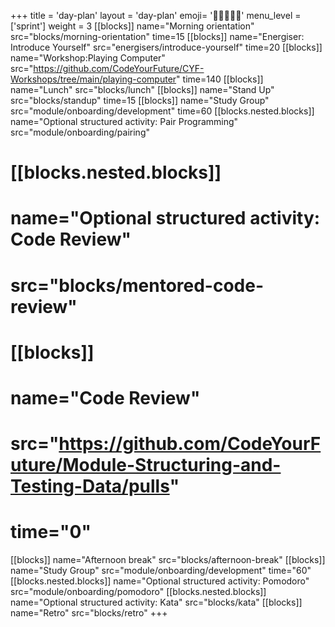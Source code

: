 +++
title = 'day-plan'
layout = 'day-plan'
emoji= '🧑🏾‍🤝‍🧑🏾'
menu_level = ['sprint']
weight = 3
[[blocks]]
name="Morning orientation"
src="blocks/morning-orientation"
time=15
[[blocks]]
name="Energiser: Introduce Yourself"
src="energisers/introduce-yourself"
time=20
[[blocks]]
name="Workshop:Playing Computer"
src="https://github.com/CodeYourFuture/CYF-Workshops/tree/main/playing-computer"
time=140
[[blocks]]
name="Lunch"
src="blocks/lunch"
[[blocks]]
name="Stand Up"
src="blocks/standup"
time=15
[[blocks]]
name="Study Group"
src="module/onboarding/development"
time=60
[[blocks.nested.blocks]]
name="Optional structured activity: Pair Programming"
src="module/onboarding/pairing"
# [[blocks.nested.blocks]]
# name="Optional structured activity: Code Review"
# src="blocks/mentored-code-review"
# [[blocks]]
# name="Code Review"
# src="https://github.com/CodeYourFuture/Module-Structuring-and-Testing-Data/pulls"
# time="0"
[[blocks]]
name="Afternoon break"
src="blocks/afternoon-break"
[[blocks]]
name="Study Group"
src="module/onboarding/development"
time="60"
[[blocks.nested.blocks]]
name="Optional structured activity: Pomodoro"
src="module/onboarding/pomodoro"
[[blocks.nested.blocks]]
name="Optional structured activity: Kata"
src="blocks/kata"
[[blocks]]
name="Retro"
src="blocks/retro"
+++
